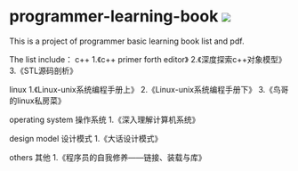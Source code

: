 # programmer-learning-book ![](https://img.shields.io/badge/license-MIT-blue)

This is a project of programmer basic learning book list and pdf.

The list include：
c++
1.《c++ primer forth editor》
2.《深度探索c++对象模型》
3.《STL源码剖析》

linux
1.《Linux-unix系统编程手册上》
2.《Linux-unix系统编程手册下》
3.《鸟哥的linux私房菜》

operating system 操作系统
1.《深入理解计算机系统》

design model 设计模式
1.《大话设计模式》

others 其他
1.《程序员的自我修养——链接、装载与库》
